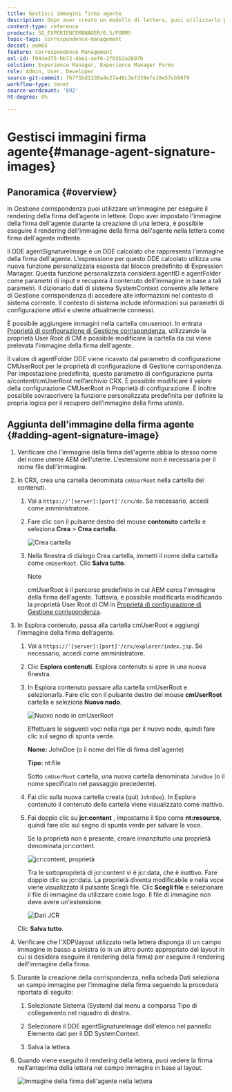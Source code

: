 ```yaml
---
title: Gestisci immagini firma agente
description: Dopo aver creato un modello di lettera, puoi utilizzarlo per creare corrispondenza in AEM Forms gestendo dati, contenuto e allegati.
content-type: reference
products: SG_EXPERIENCEMANAGER/6.5/FORMS
topic-tags: correspondence-management
docset: aem65
feature: Correspondence Management
exl-id: f044ed75-bb72-4be1-aef6-2fb3b2a2697b
solution: Experience Manager, Experience Manager Forms
role: Admin, User, Developer
source-git-commit: f6771bd1338a4e27a48c3efd39efe18e57cb98f9
workflow-type: tm+mt
source-wordcount: '692'
ht-degree: 0%

---
```


# Gestisci immagini firma agente{#manage-agent-signature-images}

## Panoramica {#overview}

In Gestione corrispondenza puoi utilizzare un’immagine per eseguire il rendering della firma dell’agente in lettere. Dopo aver impostato l&#39;immagine della firma dell&#39;agente durante la creazione di una lettera, è possibile eseguire il rendering dell&#39;immagine della firma dell&#39;agente nella lettera come firma dell&#39;agente mittente.

Il DDE agentSignatureImage è un DDE calcolato che rappresenta l&#39;immagine della firma dell&#39;agente. L’espressione per questo DDE calcolato utilizza una nuova funzione personalizzata esposta dal blocco predefinito di Expression Manager. Questa funzione personalizzata considera agentID e agentFolder come parametri di input e recupera il contenuto dell’immagine in base a tali parametri. Il dizionario dati di sistema SystemContext consente alle lettere di Gestione corrispondenza di accedere alle informazioni nel contesto di sistema corrente. Il contesto di sistema include informazioni sui parametri di configurazione attivi e utente attualmente connessi.

È possibile aggiungere immagini nella cartella cmuserroot. In entrata [Proprietà di configurazione di Gestione corrispondenza](/help/forms/using/cm-configuration-properties.md), utilizzando la proprietà User Root di CM è possibile modificare la cartella da cui viene prelevata l&#39;immagine della firma dell&#39;agente.

Il valore di agentFolder DDE viene ricavato dal parametro di configurazione CMUserRoot per le proprietà di configurazione di Gestione corrispondenza. Per impostazione predefinita, questo parametro di configurazione punta a/content/cmUserRoot nell’archivio CRX. È possibile modificare il valore della configurazione CMUserRoot in Proprietà di configurazione.
È inoltre possibile sovrascrivere la funzione personalizzata predefinita per definire la propria logica per il recupero dell’immagine della firma utente.

## Aggiunta dell&#39;immagine della firma agente {#adding-agent-signature-image}

1. Verificare che l&#39;immagine della firma dell&#39;agente abbia lo stesso nome del nome utente AEM dell&#39;utente. L&#39;estensione non è necessaria per il nome file dell&#39;immagine.
1. In CRX, crea una cartella denominata `cmUserRoot` nella cartella dei contenuti.

   1. Vai a `https://'[server]:[port]'/crx/de`. Se necessario, accedi come amministratore.

   1. Fare clic con il pulsante destro del mouse **contenuto** cartella e seleziona **Crea** > **Crea cartella**.

      ![Crea cartella](assets/1_createnode_cmuserroot.png)

   1. Nella finestra di dialogo Crea cartella, immetti il nome della cartella come `cmUserRoot`. Clic **Salva tutto**.

      >[!NOTE]
      >
      >cmUserRoot è il percorso predefinito in cui AEM cerca l&#39;immagine della firma dell&#39;agente. Tuttavia, è possibile modificarla modificando la proprietà User Root di CM in [Proprietà di configurazione di Gestione corrispondenza](/help/forms/using/cm-configuration-properties.md).

1. In Esplora contenuto, passa alla cartella cmUserRoot e aggiungi l’immagine della firma dell’agente.

   1. Vai a `https://'[server]:[port]'/crx/explorer/index.jsp`. Se necessario, accedi come amministratore.
   1. Clic **Esplora contenuti**. Esplora contenuto si apre in una nuova finestra.
   1. In Esplora contenuto passare alla cartella cmUserRoot e selezionarla. Fare clic con il pulsante destro del mouse **cmUserRoot** cartella e seleziona **Nuovo nodo**.

      ![Nuovo nodo in cmUserRoot](assets/2_cmuserroot_newnode.png)

      Effettuare le seguenti voci nella riga per il nuovo nodo, quindi fare clic sul segno di spunta verde.

      **Nome:** JohnDoe (o il nome del file di firma dell&#39;agente)

      **Tipo:** nt:file

      Sotto `cmUserRoot` cartella, una nuova cartella denominata `JohnDoe` (o il nome specificato nel passaggio precedente).

   1. Fai clic sulla nuova cartella creata (qui) `JohnDoe`). In Esplora contenuto il contenuto della cartella viene visualizzato come inattivo.

   1. Fai doppio clic su **jcr:content** , impostarne il tipo come **nt:resource**, quindi fare clic sul segno di spunta verde per salvare la voce.

      Se la proprietà non è presente, creare innanzitutto una proprietà denominata jcr:content.

      ![jcr:content, proprietà](assets/3_jcrcontentntresource.png)

      Tra le sottoproprietà di jcr:content vi è jcr:data, che è inattivo. Fare doppio clic su jcr:data. La proprietà diventa modificabile e nella voce viene visualizzato il pulsante Scegli file. Clic **Scegli file** e selezionare il file di immagine da utilizzare come logo. Il file di immagine non deve avere un&#39;estensione.

      ![Dati JCR](assets/5_jcrdata.png)

   Clic **Salva tutto**.

1. Verificare che l&#39;XDP\layout utilizzato nella lettera disponga di un campo immagine in basso a sinistra (o in un altro punto appropriato del layout in cui si desidera eseguire il rendering della firma) per eseguire il rendering dell&#39;immagine della firma.
1. Durante la creazione della corrispondenza, nella scheda Dati seleziona un campo immagine per l’immagine della firma seguendo la procedura riportata di seguito:

   1. Selezionate Sistema (System) dal menu a comparsa Tipo di collegamento nel riquadro di destra.

   1. Selezionare il DDE agentSignatureImage dall&#39;elenco nel pannello Elemento dati per il DD SystemContext.

   1. Salva la lettera.

1. Quando viene eseguito il rendering della lettera, puoi vedere la firma nell’anteprima della lettera nel campo immagine in base al layout.

   ![Immagine della firma dell&#39;agente nella lettera](assets/letterwithsignature.png)
